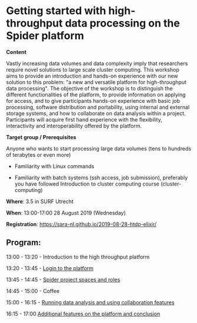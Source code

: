 # Getting started with high-throughput data processing on the Spider platform

**Content**

Vastly increasing data volumes and data complexity imply that researchers require novel solutions to large scale cluster
computing. This workshop aims to provide an introduction and hands-on experience with our new solution to this problem: 
"a new and versatile platform for high-throughput data processing". The objective of the workshop is to distinguish the 
different functionalities of the platform, to provide information on applying for access, and to give participants 
hands-on experience with basic job processing, software distribution and portability, using internal and external 
storage systems, and how to collaborate on data analysis within a project. Participants will acquire first hand experience
with the flexibility, interactivity and interoperability offered by the  platform.

**Target group / Prerequisites**

Anyone who wants to start processing large data volumes (tens to hundreds of terabytes or even more)

  - Familiarity with Linux commands
  
  - Familiarity with batch systems (ssh access, job submission), preferably you have followed Introduction to cluster computing course (cluster-computing)

**Where**: 3.5 in SURF Utrecht

**When**: 13:00-17:00 28 August 2019 (Wednesday)

**Registration**: https://sara-nl.github.io/2019-08-28-htdp-elixir/

**Program**:
--------
13:00 - 13:20 - Introduction to the high throughput platform

13:20 - 13:45 - [Login to the platform](https://github.com/sara-nl/spidercourse/blob/master/login-to-spider.md)

13:45 - 14:45 - [Spider project spaces and roles](https://github.com/sara-nl/spidercourse/blob/master/demo-spider-roles.md)

14:45 - 15:00 - Coffee

15:00 - 16:15 - [Running data analysis and using collaboration features](https://github.com/sara-nl/spidercourse/blob/master/run-spider-jobs.md)

16:15 - 17:00 [Additional features on the platform and conclusion](https://github.com/sara-nl/spidercourse/blob/master/additional-features.md)
